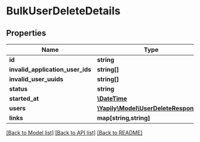 # BulkUserDeleteDetails

## Properties
Name | Type | Description | Notes
------------ | ------------- | ------------- | -------------
**id** | **string** |  | [optional] 
**invalid_application_user_ids** | **string[]** |  | [optional] 
**invalid_user_uuids** | **string[]** |  | [optional] 
**status** | **string** |  | [optional] 
**started_at** | [**\DateTime**](\DateTime.md) |  | [optional] 
**users** | [**\Yapily\Model\UserDeleteResponse[]**](UserDeleteResponse.md) |  | [optional] 
**links** | **map[string,string]** |  | [optional] 

[[Back to Model list]](../README.md#documentation-for-models) [[Back to API list]](../README.md#documentation-for-api-endpoints) [[Back to README]](../README.md)


